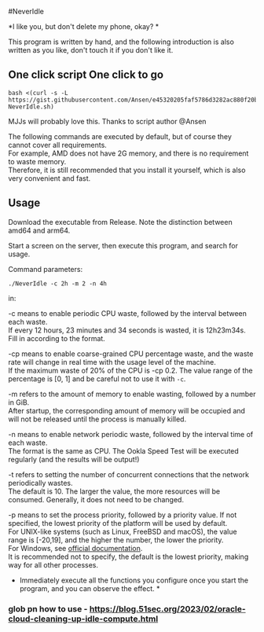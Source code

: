 #NeverIdle

*I like you, but don't delete my phone, okay? *

This program is written by hand, and the following introduction is also written as you like, don't touch it if you don't like it.

## One click script One click to go

```shell
bash <(curl -s -L https://gist.githubusercontent.com/Ansen/e45320205faf5786d3282ac880f20bab/raw/onekey-NeverIdle.sh)
```

MJJs will probably love this. Thanks to script author @Ansen

The following commands are executed by default, but of course they cannot cover all requirements.  
For example, AMD does not have 2G memory, and there is no requirement to waste memory.  
Therefore, it is still recommended that you install it yourself, which is also very convenient and fast.

## Usage

Download the executable from Release. Note the distinction between amd64 and arm64.

Start a screen on the server, then execute this program, and search for usage.

Command parameters:

```shell
./NeverIdle -c 2h -m 2 -n 4h
```

in:

-c means to enable periodic CPU waste, followed by the interval between each waste.  
If every 12 hours, 23 minutes and 34 seconds is wasted, it is 12h23m34s. Fill in according to the format.

-cp means to enable coarse-grained CPU percentage waste, and the waste rate will change in real time with the usage level of the machine.  
If the maximum waste of 20% of the CPU is -cp 0.2. The value range of the percentage is [0, 1] and be careful not to use it with `-c`.

-m refers to the amount of memory to enable wasting, followed by a number in GiB.  
After startup, the corresponding amount of memory will be occupied and will not be released until the process is manually killed.

-n means to enable network periodic waste, followed by the interval time of each waste.  
The format is the same as CPU. The Ookla Speed ​​Test will be executed regularly (and the results will be output!)

-t refers to setting the number of concurrent connections that the network periodically wastes.  
The default is 10. The larger the value, the more resources will be consumed. Generally, it does not need to be changed.

-p means to set the process priority, followed by a priority value. If not specified, the lowest priority of the platform will be used by default.  
For UNIX-like systems (such as Linux, FreeBSD and macOS), the value range is [-20,19], and the higher the number, the lower the priority.  
For Windows, see [official documentation](https://learn.microsoft.com/zh-cn/windows/win32/api/processthreadsapi/nf-processthreadsapi-setpriorityclass).  
It is recommended not to specify, the default is the lowest priority, making way for all other processes.

* Immediately execute all the functions you configure once you start the program, and you can observe the effect. *

### glob pn how to use - https://blog.51sec.org/2023/02/oracle-cloud-cleaning-up-idle-compute.html
